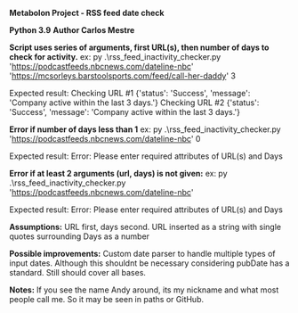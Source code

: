**Metabolon Project - RSS feed date check**

**Python 3.9**
**Author Carlos Mestre**

**Script uses series of arguments, first URL(s), then number of days to check for activity.**
ex: 
py .\rss_feed_inactivity_checker.py 'https://podcastfeeds.nbcnews.com/dateline-nbc' 'https://mcsorleys.barstoolsports.com/feed/call-her-daddy' 3

Expected result:
Checking URL #1
{'status': 'Success', 'message': 'Company active within the last 3 days.'}
Checking URL #2
{'status': 'Success', 'message': 'Company active within the last 3 days.'}

**Error if number of days less than 1**
ex: 
py .\rss_feed_inactivity_checker.py 'https://podcastfeeds.nbcnews.com/dateline-nbc' 0

Expected result:
Error: Please enter required attributes of URL(s) and Days

**Error if at least 2 arguments (url, days) is not given:**
ex: 
py .\rss_feed_inactivity_checker.py 'https://podcastfeeds.nbcnews.com/dateline-nbc'

Expected result:
Error: Please enter required attributes of URL(s) and Days

**Assumptions:**
URL first, days second.
URL inserted as a string with single quotes surrounding
Days as a number

**Possible improvements:**
Custom date parser to handle multiple types of input dates. Although this shouldnt be necessary considering pubDate has a standard. Still should cover all bases.

**Notes:**
If you see the name Andy around, its my nickname and what most people call me. So it may be seen in paths or GitHub.
